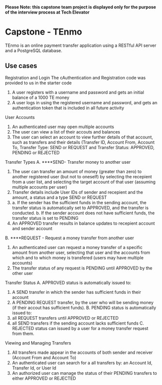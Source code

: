 **Please Note: this capstone team project is displayed only for the purpose of the interview process at Tech Elevator**

# Capstone - TEnmo

TEnmo is an online payment transfer application using a RESTful API server and a PostgreSQL database.

## Use cases

Registration and Login 
The cAuthentication and Registration code was provided to us in the starter code
1. A user registers with a username and password and gets an initial balance of a 1000 TE money
2. A user logs in using the registered username and password, and gets an authentication token that is included in all future activity

User Accounts
1. An authenticated user may open multiple accounts 
2. The user can view a list of their accouts and balances
3. The user can select an account to view further details of that account, such as transfers and their details (Transfer ID, Account From, 
   Account To, Transfer Type: SEND or REQUEST and Transfer Status: APPROVED, PENDING or REJECTED 

Transfer Types
A. ****SEND- Transfer money to another user
1. The user can transfer an amount of money (greater than zero) to another registered user (but not to oneself) by selecting the recepient 
   from a user list, and selecting the target account of that user (assuming multiple accounts per user)
2. Transfer details include User IDs of sender and recepient and the amount, a status and a type SEND or REQUEST
3.  a. If the sender has the sufficient funds in the sending account, the transfer status is automatically set to APPROVED, and the transfer 
       is conducted.
    b. If the sender account does not have sufficient funds, the transfer status is set to PENDING
4. An APPROVED transfer results in balance updates to recepient account and sender account

B. ****REQUEST - Request a money transfer from another user
1. An authenticated user can request a money transfer of a specific amount from another user, selecting that user and the accounts from 
   which and to which money is transfered (users may have multiple accounts) 
2. The transfer status of any request is PENDING until APPROVED by the other user

Transfer Status
A. APPROVED status is automatically issued to:
   1. A SEND transfer in which the sender has sufficient funds in their account
   2. A PENDING REQUEST transfer, by the user who will be sending money (if their accout has sufficient funds).
B. PENDING status is automatically issued to:
   1. all REQUEST transfers until APPROVED or REJECTED
   2. all SEND transfers if the sending account lacks sufficient funds
C. REJECTED status can issued by a user for a money transfer request from them.

Viewing and Managing Transfers
1. All transfers made appear in the accounts of both sender and receiver (Account From and Account To)
2. An authenticated user can search for a all transfers by: an Account Id, Transfer Id, or User Id
3. An authorized user can manage the status of their PENDING transfers to either APPROVED or REJECTED
